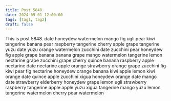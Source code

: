 ```yaml
---
title: Post 5848
date: 2024-09-01 12:00:00
tags: [tag1, tag2]
draft: false
---
```

This is post 5848.
date
honeydew
watermelon
mango
fig
ugli
pear
kiwi
tangerine
banana
pear
raspberry
tangerine
cherry
apple
grape
tangerine
yuzu
date
yuzu
orange
watermelon
zucchini
date
zucchini
pear
honeydew
fig
apple
grape
banana
banana
grape
mango
watermelon
tangerine
lemon
nectarine
grape
zucchini
grape
cherry
quince
banana
raspberry
apple
nectarine
date
nectarine
apple
orange
strawberry
orange
grape
zucchini
fig
kiwi
pear
fig
nectarine
honeydew
orange
banana
kiwi
apple
lemon
kiwi
orange
date
quince
apple
zucchini
xigua
honeydew
orange
date
mango
date
strawberry
elderberry
honeydew
grape
lemon
ugli
strawberry
raspberry
tangerine
apple
apple
yuzu
xigua
tangerine
mango
yuzu
lemon
tangerine
watermelon
cherry
pear
watermelon
